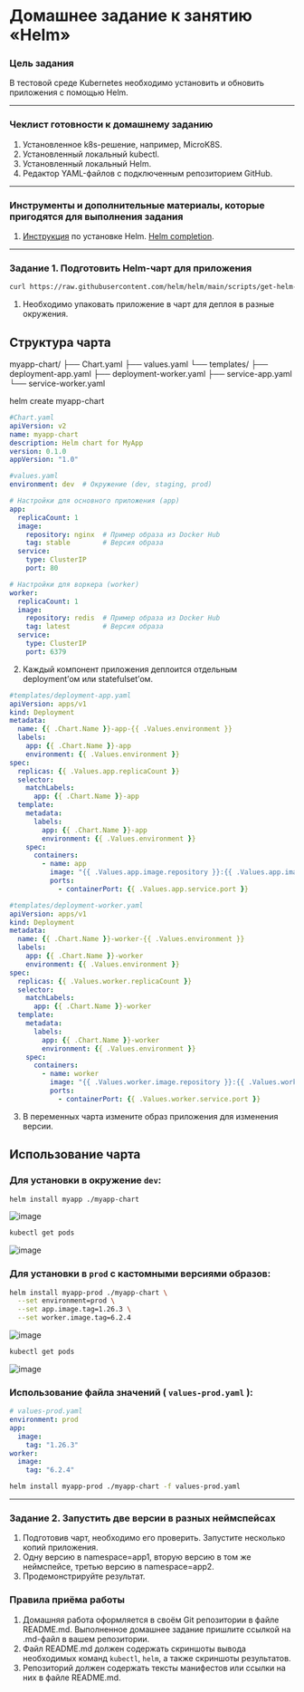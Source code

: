 # Домашнее задание к занятию «Helm»

### Цель задания

В тестовой среде Kubernetes необходимо установить и обновить приложения с помощью Helm.

------

### Чеклист готовности к домашнему заданию

1. Установленное k8s-решение, например, MicroK8S.
2. Установленный локальный kubectl.
3. Установленный локальный Helm.
4. Редактор YAML-файлов с подключенным репозиторием GitHub.

------

### Инструменты и дополнительные материалы, которые пригодятся для выполнения задания

1. [Инструкция](https://helm.sh/docs/intro/install/) по установке Helm. [Helm completion](https://helm.sh/docs/helm/helm_completion/).

------

### Задание 1. Подготовить Helm-чарт для приложения

```bash
curl https://raw.githubusercontent.com/helm/helm/main/scripts/get-helm-3 | bash
```

1. Необходимо упаковать приложение в чарт для деплоя в разные окружения. 

## Структура чарта

myapp-chart/
├── Chart.yaml
├── values.yaml
└── templates/
    ├── deployment-app.yaml
    ├── deployment-worker.yaml
    ├── service-app.yaml
    └── service-worker.yaml


helm create myapp-chart

```yaml
#Chart.yaml
apiVersion: v2
name: myapp-chart
description: Helm chart for MyApp
version: 0.1.0
appVersion: "1.0"
```


```yaml
#values.yaml
environment: dev  # Окружение (dev, staging, prod)

# Настройки для основного приложения (app)
app:
  replicaCount: 1
  image:
    repository: nginx  # Пример образа из Docker Hub
    tag: stable        # Версия образа
  service:
    type: ClusterIP
    port: 80

# Настройки для воркера (worker)
worker:
  replicaCount: 1
  image:
    repository: redis  # Пример образа из Docker Hub
    tag: latest        # Версия образа
  service:
    type: ClusterIP
    port: 6379
```

2. Каждый компонент приложения деплоится отдельным deployment’ом или statefulset’ом.

```yaml
#templates/deployment-app.yaml
apiVersion: apps/v1
kind: Deployment
metadata:
  name: {{ .Chart.Name }}-app-{{ .Values.environment }}
  labels:
    app: {{ .Chart.Name }}-app
    environment: {{ .Values.environment }}
spec:
  replicas: {{ .Values.app.replicaCount }}
  selector:
    matchLabels:
      app: {{ .Chart.Name }}-app
  template:
    metadata:
      labels:
        app: {{ .Chart.Name }}-app
        environment: {{ .Values.environment }}
    spec:
      containers:
        - name: app
          image: "{{ .Values.app.image.repository }}:{{ .Values.app.image.tag }}"
          ports:
            - containerPort: {{ .Values.app.service.port }}
```

```yaml
#templates/deployment-worker.yaml
apiVersion: apps/v1
kind: Deployment
metadata:
  name: {{ .Chart.Name }}-worker-{{ .Values.environment }}
  labels:
    app: {{ .Chart.Name }}-worker
    environment: {{ .Values.environment }}
spec:
  replicas: {{ .Values.worker.replicaCount }}
  selector:
    matchLabels:
      app: {{ .Chart.Name }}-worker
  template:
    metadata:
      labels:
        app: {{ .Chart.Name }}-worker
        environment: {{ .Values.environment }}
    spec:
      containers:
        - name: worker
          image: "{{ .Values.worker.image.repository }}:{{ .Values.worker.image.tag }}"
          ports:
            - containerPort: {{ .Values.worker.service.port }}
```

3. В переменных чарта измените образ приложения для изменения версии.

## Использование чарта

### Для установки в окружение `dev`:

```bash
helm install myapp ./myapp-chart
```
![image](https://github.com/user-attachments/assets/4ad03e0a-90f6-4639-868a-b7aa831a25e3)

```bash
kubectl get pods
```
![image](https://github.com/user-attachments/assets/92d929f1-b312-4255-91d2-f8ce3aac2107)

### Для установки в `prod` с кастомными версиями образов:

```bash 
helm install myapp-prod ./myapp-chart \
  --set environment=prod \
  --set app.image.tag=1.26.3 \
  --set worker.image.tag=6.2.4
```
![image](https://github.com/user-attachments/assets/c553dbdc-6a3a-45b2-80ec-ddb2400afd42)

```bash
kubectl get pods
```
![image](https://github.com/user-attachments/assets/23e0c124-9d1d-46ee-990d-e58580f0f3c6)

### Использование файла значений ( `values-prod.yaml` ):

```yaml
# values-prod.yaml
environment: prod
app:
  image:
    tag: "1.26.3"
worker:
  image:
    tag: "6.2.4"
```

```bash
helm install myapp-prod ./myapp-chart -f values-prod.yaml
```

------
### Задание 2. Запустить две версии в разных неймспейсах

1. Подготовив чарт, необходимо его проверить. Запуститe несколько копий приложения.
2. Одну версию в namespace=app1, вторую версию в том же неймспейсе, третью версию в namespace=app2.
3. Продемонстрируйте результат.

### Правила приёма работы

1. Домашняя работа оформляется в своём Git репозитории в файле README.md. Выполненное домашнее задание пришлите ссылкой на .md-файл в вашем репозитории.
2. Файл README.md должен содержать скриншоты вывода необходимых команд `kubectl`, `helm`, а также скриншоты результатов.
3. Репозиторий должен содержать тексты манифестов или ссылки на них в файле README.md.

